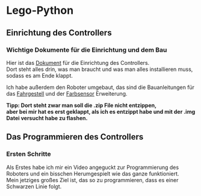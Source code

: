 # Lego-Python

## Einrichtung des Controllers
### Wichtige Dokumente für die Einrichtung und dem Bau
Hier ist das [Dokument](https://assets.education.lego.com/v3/assets/blt293eea581807678a/bltb470b9ea6e38f8d4/5f8802fc4376310c19e33714/getting-started-with-micropython-v2_enus.pdf?locale=en-us#Getting%20started%20with%20MicroPython_ENUS.indd%3A.8753%3A57 "Dokument für die Einrichtung") für die Einrichtung des Controllers.  
Dort steht alles drin, was man braucht und was man alles installieren muss, sodass es am Ende klappt.

Ich habe außerdem den Roboter umgebaut, das sind die Bauanleitungen für das [Fahrgestell](https://github.com/Hjordans/Lego-Python/blob/main/ev3-rem-driving-base.pdf "Fahrgestell Anleitung") und der [Farbsensor](https://github.com/Hjordans/Lego-Python/blob/main/ev3-rem-color-sensor-down-driving-base.pdf "Anleitung Farbsensor") Erweiterung.  

**Tipp: Dort steht zwar man soll die .zip File nicht entzippen,  
aber bei mir hat es erst geklappt, als ich es entzippt habe und mit der .img Datei versucht habe zu flashen.**  

## Das Programmieren des Controllers
### Ersten Schritte
Als Erstes habe ich mir ein Video angeguckt zur Programmierung des Roboters und ein bisschen Herumgespielt wie das ganze funktioniert.  
Mein jetziges großes Ziel ist, das so zu programmieren, dass es einer Schwarzen Linie folgt.
